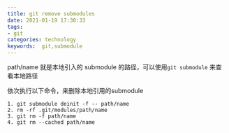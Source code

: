 ```yaml
---
title: git remove submodules
date: 2021-01-19 17:30:33
tags: 
- git
categories: technology
keywords:  git,submodule
---
```

path/name 就是本地引入的 submodule 的路径，可以使用```git submodule```  来查看本地路径

依次执行以下命令，来删除本地引用的submodule

	1. git submodule deinit -f -- path/name    
	2. rm -rf .git/modules/path/name
	3. git rm -f path/name
	4. git rm --cached path/name